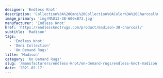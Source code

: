 ```yaml
---
designer: 'Endless Knot'
description: 'Collection%3A%20Omni%20Collection%0AColor%3A%20Charcoal%0AMaterial%3A%20100%25%20WoolPile%3A%201/4%22Width%3A%2013%272%22%2C%2016%274%22Style%3A%20Flatweave%2C%20Geometric'
image_primary: 'img/MAD13-38-600x873.jpg'
manufacturer: 'Endless Knot'
href: 'https://endlessknotrugs.com/product/madison-38-charcoal/'
subtitle: 'Madison'
tags:
  - 'Endless Knot'
  - 'Omni Collection'
  - 'On Demand Rugs'
title: 'Madison'
category: 'On Demand Rugs'
slug: '/manufacturers/endless-knot/on-demand-rugs/endless-knot-madison'
date: '2021-02-17'
---
```

